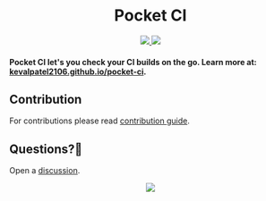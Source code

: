<h1 align="center">Pocket CI</h1>
<p align="center">
  <a href="https://github.com/kevalpatel2106/pocket-ci/actions/workflows/main.yml">
    <img src="https://github.com/kevalpatel2106/pocket-ci/actions/workflows/main.yml/badge.svg?branch=main" />
  </a>
  <a href="https://codecov.io/gh/kevalpatel2106/pocket-ci">
    <img src="https://codecov.io/gh/kevalpatel2106/pocket-ci/branch/main/graph/badge.svg?token=4sWzGpZBq9" />
  </a>
</p>

#### Pocket CI let's you check your CI builds on the go. Learn more at: [kevalpatel2106.github.io/pocket-ci](https://kevalpatel2106.github.io/pocket-ci).

## Contribution

For contributions please read [contribution guide](https://kevalpatel2106.github.io/pocket-ci/contributions).

## Questions?🤔

Open a [discussion](https://github.com/kevalpatel2106/pocket-ci/discussions/new?category=q-a).


<p align="center">
    <img src="https://cloud.githubusercontent.com/assets/370176/26526332/03bb8ac2-432c-11e7-89aa-da3cd1c0e9cb.png">
</p>
